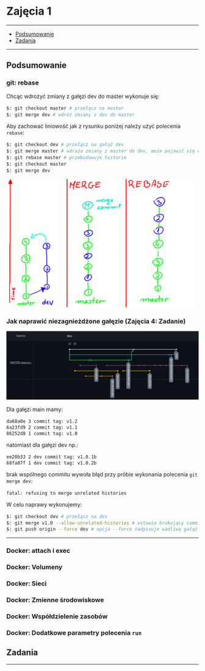 # Zajęcia 1

---

- [Podsumowanie](#Podsumowanie)
- [Zadania](#Zadania)

---

## Podsumowanie

### git: rebase

Chcąc wdrożyć zmiany z gałęzi dev do master wykonuje się:

```bash
$: git checkout master # przełącz na master
$: git merge dev # wdróż zmiany z dev do master
```

Aby zachować liniowość jak z rysunku poniżej należy użyć polecenia `rebase`:

```bash
$: git checkout dev # przełącz na gałąź dev
$: git merge master # wdraża zmiany z master do dev, może pojawić się dodatkowy commit mergujący
$: git rebase master # przebudowuje historie
$: git checkout master
$: git merge dev
```

![rebase_merge](../.pictures/rebase_merge.png)


### Jak naprawić niezagnieżdżone gałęzie (Zajęcia 4: Zadanie)

![rebase_fix](../.pictures/merge_fix.png)

Dla gałęzi main mamy:

```
da68a0e 3 commit tag: v1.2
6a23fd9 2 commit tag: v1.1
86252d8 1 commit tag: v1.0
```

natomiast dla gałęzi dev np.:

```
ee20b33 2 dev commit tag: v1.0.1b
68fa87f 1 dev commit tag: v1.0.2b
```

brak wspólnego commitu wywoła błąd przy próbie wykonania polecenia `git merge dev`:

`fatal: refusing to merge unrelated histories`

W celu naprawy wykonujemy:

```bash
$: git checkout dev # przełącz na dev
$: git merge v1.0 --allow-unrelated-histories # wstawia brakujący commit gałęzi main
$: git push origin --force dev # opcja --force nadpisuje wadliwą gałąź w repozytorium zdalnym (należy używać ostrożnie, szczególnie w gałęźi głównej)
```
---


### Docker: attach i exec

### Docker: Volumeny

### Docker: Sieci

### Docker: Zmienne środowiskowe

### Docker: Współdzielenie zasobów

### Docker: Dodatkowe parametry polecenia `run`


## Zadania



---
